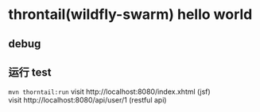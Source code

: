 # throntail(wildfly-swarm) hello world

## debug
## 运行 test
`mvn thorntail:run`
visit http://localhost:8080/index.xhtml  (jsf)  
visit http://localhost:8080/api/user/1  (restful api)  